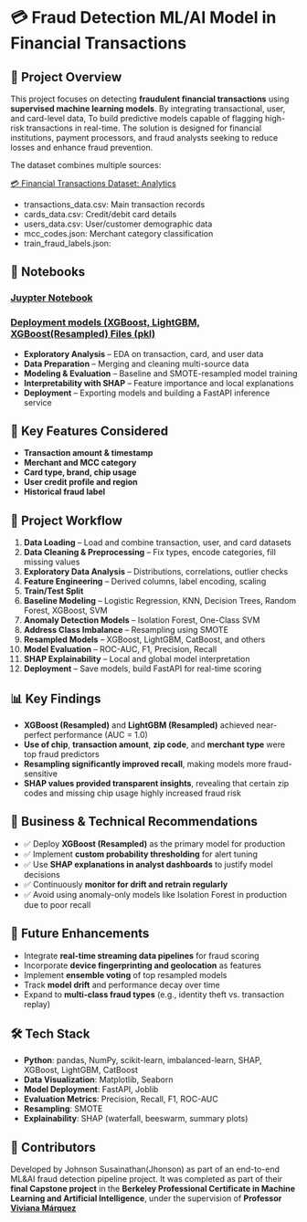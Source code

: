 # 💳 Fraud Detection ML/AI Model in Financial Transactions

## 📌 Project Overview

This project focuses on detecting **fraudulent financial transactions** using **supervised machine learning models**. By integrating transactional, user, and card-level data, To build predictive models capable of flagging high-risk transactions in real-time. The solution is designed for financial institutions, payment processors, and fraud analysts seeking to reduce losses and enhance fraud prevention.

The dataset combines multiple sources:

[💳 Financial Transactions Dataset: Analytics](https://www.kaggle.com/datasets/computingvictor/transactions-fraud-datasets)

- transactions_data.csv: Main transaction records
- cards_data.csv: Credit/debit card details
- users_data.csv: User/customer demographic data
- mcc_codes.json: Merchant category classification
- train_fraud_labels.json:

## 📖 Notebooks

### [Juypter Notebook](https://github.com/Jhonson924/berkeley/blob/main/FinancialTransaction_FraudDetectionModel/financialTransactionFraudDetection.ipynb)

### [Deployment models (XGBoost, LightGBM, XGBoost(Resampled) Files (pkl)](https://github.com/Jhonson924/berkeley/tree/main/FinancialTransaction_FraudDetectionModel/Depolyment%20Models)

- **Exploratory Analysis** – EDA on transaction, card, and user data
- **Data Preparation** – Merging and cleaning multi-source data
- **Modeling & Evaluation** – Baseline and SMOTE-resampled model training
- **Interpretability with SHAP** – Feature importance and local explanations
- **Deployment** – Exporting models and building a FastAPI inference service

## 🔑 Key Features Considered

- **Transaction amount & timestamp**
- **Merchant and MCC category**
- **Card type, brand, chip usage**
- **User credit profile and region**
- **Historical fraud label**

## 🚀 Project Workflow

1. **Data Loading** – Load and combine transaction, user, and card datasets
2. **Data Cleaning & Preprocessing** – Fix types, encode categories, fill missing values
3. **Exploratory Data Analysis** – Distributions, correlations, outlier checks
4. **Feature Engineering** – Derived columns, label encoding, scaling
5. **Train/Test Split**
6. **Baseline Modeling** – Logistic Regression, KNN, Decision Trees, Random Forest, XGBoost, SVM
7. **Anomaly Detection Models** – Isolation Forest, One-Class SVM
8. **Address Class Imbalance** – Resampling using SMOTE
9. **Resampled Models** – XGBoost, LightGBM, CatBoost, and others
10. **Model Evaluation** – ROC-AUC, F1, Precision, Recall
11. **SHAP Explainability** – Local and global model interpretation
12. **Deployment** – Save models, build FastAPI for real-time scoring

## 📊 Key Findings

- **XGBoost (Resampled)** and **LightGBM (Resampled)** achieved near-perfect performance (AUC = 1.0)
- **Use of chip**, **transaction amount**, **zip code**, and **merchant type** were top fraud predictors
- **Resampling significantly improved recall**, making models more fraud-sensitive
- **SHAP values provided transparent insights**, revealing that certain zip codes and missing chip usage highly increased fraud risk

## 🎯 Business & Technical Recommendations

- ✅ Deploy **XGBoost (Resampled)** as the primary model for production
- ✅ Implement **custom probability thresholding** for alert tuning
- ✅ Use **SHAP explanations in analyst dashboards** to justify model decisions
- ✅ Continuously **monitor for drift and retrain regularly**
- ✅ Avoid using anomaly-only models like Isolation Forest in production due to poor recall

## 🔬 Future Enhancements

- Integrate **real-time streaming data pipelines** for fraud scoring
- Incorporate **device fingerprinting and geolocation** as features
- Implement **ensemble voting** of top resampled models
- Track **model drift** and performance decay over time
- Expand to **multi-class fraud types** (e.g., identity theft vs. transaction replay)

## 🛠️ Tech Stack

- **Python**: pandas, NumPy, scikit-learn, imbalanced-learn, SHAP, XGBoost, LightGBM, CatBoost
- **Data Visualization**: Matplotlib, Seaborn
- **Model Deployment**: FastAPI, Joblib
- **Evaluation Metrics**: Precision, Recall, F1, ROC-AUC
- **Resampling**: SMOTE
- **Explainability**: SHAP (waterfall, beeswarm, summary plots)

## 👥 Contributors

Developed by Johnson Susainathan(Jhonson) as part of an end-to-end ML&AI fraud detection pipeline project. It was completed as part of their **final Capstone project** in the **Berkeley Professional Certificate in Machine Learning and Artificial Intelligence**, under the supervision of **Professor  [Viviana Márquez](https://www.linkedin.com/in/vivianamarquez/)**

